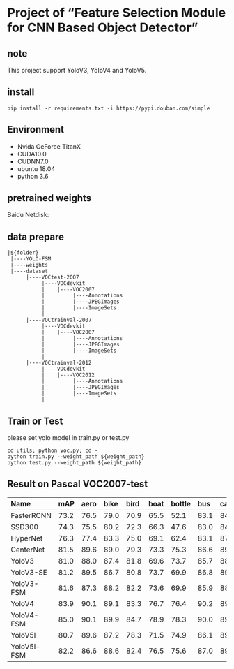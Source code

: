 # Project of “Feature Selection Module for CNN Based Object Detector”

## note
This project support YoloV3, YoloV4 and YoloV5.

## install 
```pip install -r requirements.txt -i https://pypi.douban.com/simple```

## Environment

* Nvida GeForce TitanX
* CUDA10.0
* CUDNN7.0
* ubuntu 18.04
* python 3.6

## pretrained weights
Baidu Netdisk: 

## data prepare
```
|${folder}
 |----YOLO-FSM
 |----weights
 |----dataset
      |----VOCtest-2007
           |----VOCdevkit
           |    |----VOC2007
           |         |----Annotations
           |         |----JPEGImages
           |         |----ImageSets
           |    
      |----VOCtrainval-2007
           |----VOCdevkit
           |    |----VOC2007
           |         |----Annotations
           |         |----JPEGImages
           |         |----ImageSets
           | 
      |----VOCtrainval-2012
           |----VOCdevkit
           |    |----VOC2012
           |         |----Annotations
           |         |----JPEGImages
           |         |----ImageSets
           | 
```

## Train or Test
please set yolo model in train.py or test.py
```
cd utils; python voc.py; cd -
python train.py --weight_path ${weight_path}
python test.py --weight_path ${weight_path}
```

## Result on Pascal VOC2007-test
| Name | mAP | aero | bike | bird | boat | bottle | bus | car | cat | chair | cow | table | dog | horse | motor | person | plant | sheep | sofa | train | monitor | 
| :----- | :----- | :------ | :----- | :-----| :-----| :-----| :-----| :-----| :-----| :-----| :-----| :-----| :-----| :-----| :-----| :-----| :-----| :-----| :-----| :-----| :-----| 
| FasterRCNN  | 73.2 | 76.5 | 79.0 | 70.9 | 65.5 | 52.1 | 83.1 | 84.7 | 86.4 | 52.0 | 81.9 | 65.7 | 84.8 | 84.6 | 77.5 | 76.7 | 38.8 | 73.6 | 73.9 | 83.0 | 72.6 |
| SSD300	  | 74.3 | 75.5 | 80.2 | 72.3 | 66.3 | 47.6 | 83.0 | 84.2 | 86.1 | 54.7 | 78.3 | 73.9 | 84.5 | 85.3 | 82.6 | 76.2 | 48.6 | 73.9 | 76.0 | 83.4 | 74.0 |
| HyperNet	  | 76.3 | 77.4 | 83.3 | 75.0 | 69.1 | 62.4 | 83.1 | 87.4 | 87.4 | 57.1 | 79.8 | 71.4 | 85.1 | 85.1 | 80.0 | 79.1 | 51.2 | 79.1 | 75.7 | 80.9 | 76.5 |
| CenterNet	  | 81.5 | 89.6 | 89.0 | 79.3 | 73.3 | 75.3 | 86.6 | 89.6 | 86.6 | 67.0 | 87.1 | 75.1 | 85.6 | 90.0 | 87.0 | 86.2 | 58.7 | 80.5 | 73.9 | 87.9 | 81.6 |
| YoloV3	  | 81.0 | 88.0 | 87.4 | 81.8 | 69.6 | 73.7 | 85.7 | 88.6 | 87.0 | 67.2 | 85.7 | 74.6 | 87.1 | 87.7 | 84.9 | 85.6 | 58.9 | 84.1 | 76.1 | 84.6 | 81.1 |
| YoloV3-SE	  | 81.2 | 89.5 | 86.7 | 80.8 | 73.7 | 69.9 | 86.8 | 89.0 | 88.1 | 66.5 | 85.8 | 74.2 | 86.6 | 89.2 | 86.2 | 85.1 | 57.9 | 86.5 | 75.1 | 87.5 | 79.1 |
| YoloV3-FSM  | 81.6 | 87.3 | 88.2 | 82.2 | 73.6 | 69.9 | 85.9 | 88.9 | 87.2 | 68.6 | 87.6 | 76.7 | 86.8 | 89.8 | 86.0 | 85.7 | 57.3 | 86.4 | 77.9 | 85.8 | 81.1 |
| YoloV4	  | 83.9 | 90.1 | 89.1 | 83.3 | 76.7 | 76.4 | 90.2 | 89.5 | 88.6 | 73.0 | 89.4 | 80.4 | 87.6 | 90.1 | 88.4 | 87.9 | 57.7 | 85.9 | 82.2 | 87.6 | 83.8 |
| YoloV4-FSM  | 85.0 | 90.1 | 89.9 | 84.7 | 78.9 | 78.3 | 90.0 | 89.9 | 88.9 | 74.7 | 89.3 | 82.8 | 87.8 | 90.4 | 89.5 | 88.4 | 62.4 | 87.2 | 82.0 | 88.5 | 87.0 |
| YoloV5l	  | 80.7 | 89.6 | 87.2 | 78.3 | 71.5 | 74.9 | 86.1 | 89.4 | 86.1 | 64.8 | 86.6 | 75.5 | 84.3 | 90.0 | 85.6 | 85.6 | 56.3 | 83.5 | 75.5 | 85.2 | 78.2 |
| YoloV5l-FSM | 82.2 | 86.6 | 88.6 | 82.4 | 76.5 | 75.6 | 87.0 | 89.4 | 87.9 | 66.1 | 87.2 | 78.0 | 85.9 | 88.1 | 88.3 | 86.6 | 58.6 | 87.4 | 74.7 | 87.7 | 80.4 |

